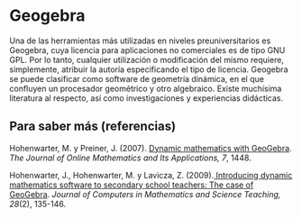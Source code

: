 # Geogebra

Una de las herramientas más utilizadas en niveles preuniversitarios es Geogebra, cuya licencia para aplicaciones no comerciales es de tipo GNU GPL. Por lo tanto, cualquier utilización o modificación del mismo requiere, simplemente, atribuir la autoría especificando el tipo de licencia. Geogebra se puede clasificar como software de geometría dinámica, en el que confluyen un procesador geométrico y otro algebraico. Existe muchísima literatura al respecto, así como investigaciones y experiencias didácticas. 









## Para saber más \(referencias\)

Hohenwarter, M. y Preiner, J. \(2007\). [Dynamic mathematics with GeoGebra](https://www.maa.org/external_archive/joma/Volume7/Hohenwarter/index.html). _The Journal of Online Mathematics and Its Applications, 7_, 1448.

Hohenwarter, J., Hohenwarter, M. y Lavicza, Z. \(2009\).[ Introducing dynamic mathematics software to secondary school teachers: The case of GeoGebra](https://archive.geogebra.org/static/publications/2009-Hohenwarter_Lavicza_IntroducingDynMathSoft-GeoGebra.pdf). _Journal of Computers in Mathematics and Science Teaching, 28_\(2\), 135-146. 



